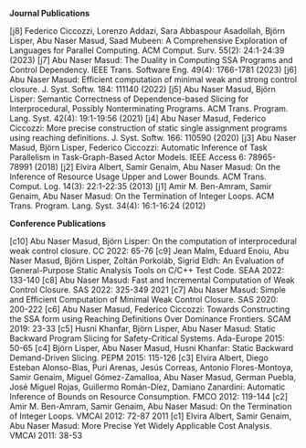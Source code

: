 <!-- 
---
layout: archive
title: "Publications"
permalink: /publications/
author_profile: true
---

{% if author.googlescholar %}
  You can also find my articles on <u><a href="{{author.googlescholar}}">my Google Scholar profile</a>.</u>
{% endif %}

{% include base_path %}

{% for post in site.publications reversed %}
  {% include archive-single.html %}
{% endfor %}
-->

**Journal Publications**

[j8] Federico Ciccozzi, Lorenzo Addazi, Sara Abbaspour Asadollah, Björn Lisper, Abu Naser Masud, Saad Mubeen: A Comprehensive Exploration of Languages for Parallel Computing. ACM Comput. Surv. 55(2): 24:1-24:39 (2023) [j7] Abu Naser Masud: The Duality in Computing SSA Programs and Control Dependency. IEEE Trans. Software Eng. 49(4): 1766-1781 (2023) [j6] Abu Naser Masud: Efficient computation of minimal weak and strong control closure. J. Syst. Softw. 184: 111140 (2022) [j5] Abu Naser Masud, Björn Lisper: Semantic Correctness of Dependence-based Slicing for Interprocedural, Possibly Nonterminating Programs. ACM Trans. Program. Lang. Syst. 42(4): 19:1-19:56 (2021) [j4] Abu Naser Masud, Federico Ciccozzi: More precise construction of static single assignment programs using reaching definitions. J. Syst. Softw. 166: 110590 (2020) [j3] Abu Naser Masud, Björn Lisper, Federico Ciccozzi: Automatic Inference of Task Parallelism in Task-Graph-Based Actor Models. IEEE Access 6: 78965-78991 (2018) [j2] Elvira Albert, Samir Genaim, Abu Naser Masud: On the Inference of Resource Usage Upper and Lower Bounds. ACM Trans. Comput. Log. 14(3): 22:1-22:35 (2013) [j1] Amir M. Ben-Amram, Samir Genaim, Abu Naser Masud: On the Termination of Integer Loops. ACM Trans. Program. Lang. Syst. 34(4): 16:1-16:24 (2012)

**Conference Publications**

[c10] Abu Naser Masud, Björn Lisper: On the computation of interprocedural weak control closure. CC 2022: 65-76 [c9] Jean Malm, Eduard Enoiu, Abu Naser Masud, Björn Lisper, Zoltán Porkoláb, Sigrid Eldh: An Evaluation of General-Purpose Static Analysis Tools on C/C++ Test Code. SEAA 2022: 133-140 [c8] Abu Naser Masud: Fast and Incremental Computation of Weak Control Closure. SAS 2022: 325-349 2021 [c7] Abu Naser Masud: Simple and Efficient Computation of Minimal Weak Control Closure. SAS 2020: 200-222 [c6] Abu Naser Masud, Federico Ciccozzi: Towards Constructing the SSA form using Reaching Definitions Over Dominance Frontiers. SCAM 2019: 23-33 [c5] Husni Khanfar, Björn Lisper, Abu Naser Masud: Static Backward Program Slicing for Safety-Critical Systems. Ada-Europe 2015: 50-65 [c4] Björn Lisper, Abu Naser Masud, Husni Khanfar: Static Backward Demand-Driven Slicing. PEPM 2015: 115-126 [c3] Elvira Albert, Diego Esteban Alonso-Blas, Puri Arenas, Jesús Correas, Antonio Flores-Montoya, Samir Genaim, Miguel Gómez-Zamalloa, Abu Naser Masud, German Puebla, José Miguel Rojas, Guillermo Román-Díez, Damiano Zanardini: Automatic Inference of Bounds on Resource Consumption. FMCO 2012: 119-144 [c2] Amir M. Ben-Amram, Samir Genaim, Abu Naser Masud: On the Termination of Integer Loops. VMCAI 2012: 72-87 2011 [c1] Elvira Albert, Samir Genaim, Abu Naser Masud: More Precise Yet Widely Applicable Cost Analysis. VMCAI 2011: 38-53
